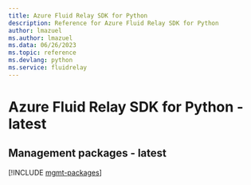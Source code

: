```yaml
---
title: Azure Fluid Relay SDK for Python
description: Reference for Azure Fluid Relay SDK for Python
author: lmazuel
ms.author: lmazuel
ms.data: 06/26/2023
ms.topic: reference
ms.devlang: python
ms.service: fluidrelay
---
```

# Azure Fluid Relay SDK for Python - latest

## Management packages - latest
[!INCLUDE [mgmt-packages](fluid-relay-mgmt-index.md)]